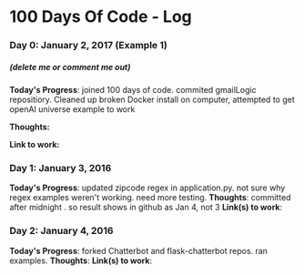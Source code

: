 # 100 Days Of Code - Log

### Day 0: January 2, 2017 (Example 1)
##### (delete me or comment me out)

**Today's Progress**: joined 100 days of code. commited gmailLogic repositiory. 
Cleaned up broken Docker install on computer, attempted to get openAI universe example to work

**Thoughts:** 

**Link to work:** 


### Day 1: January 3, 2016 
**Today's Progress**: updated zipcode regex in application.py. not sure why regex examples weren't working. need more testing. 
**Thoughts**: committed after midnight . so result shows in github as Jan 4, not 3
**Link(s) to work**: 


### Day 2: January 4, 2016 
**Today's Progress**: forked Chatterbot and flask-chatterbot repos. ran examples. 
**Thoughts**: 
**Link(s) to work**: 


